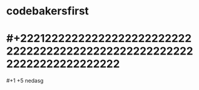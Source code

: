 # codebakersfirst

#+22212222222222222222222222222222222222222222222222222222222222222222222
=======
#+1 +5
nedasg
